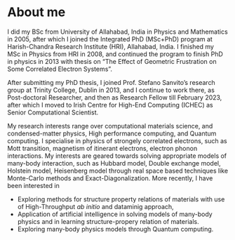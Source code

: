 # About me

I did my BSc from University of Allahabad, India in Physics and Mathematics in 2005, after which I joined the Integrated PhD (MSc+PhD) program at Harish-Chandra Research Institute (HRI), Allahabad, India. I finished my MSc in Physics from HRI in 2008, and continued the program to finish PhD in physics in 2013 with thesis on “The Effect of Geometric Frustration on Some Correlated Electron Systems”.

After submitting my PhD thesis, I joined Prof. Stefano Sanvito’s research group at Trinity College, Dublin in 2013, and I continue to work there, as Post-doctoral Researcher, and then as Research Fellow till February 2023, after which I moved to Irish Centre for High-End Computing (ICHEC) as Senior Computational Scientist.

My research interests range over computational materials science, and condensed-matter physics, High performance computing, and Quantum computing. I specialise in physics of strongely correlated electrons, such as Mott transition, magnetism of itinerant electrons, electron phonon interactions. My interests are geared towards solving appropriate models of many-body interaction, such as Hubbard model, Double exchange model, Holstein model, Heisenberg model through real space based techniques like Monte-Carlo methods and Exact-Diagonalization. More recently, I have been interested in

+ Exploring methods for structure property relations of materials with use of High-Throughput *ab initio* and dataminig approach,
+ Application of artificial intelligence in solving models of many-body physics and in learning structure-propery relation of materials.
+ Exploring many-body physics models through Quantum computing.
